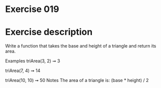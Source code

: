 # Exercise 019
# Exercise description
Write a function that takes the base and height of a triangle and return its area.

Examples
triArea(3, 2) ➞ 3

triArea(7, 4) ➞ 14

triArea(10, 10) ➞ 50
Notes
The area of a triangle is: (base * height) / 2